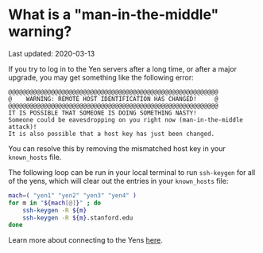 # What is a "man-in-the-middle" warning?
<div class="last-updated">Last updated: 2020-03-13</div>

If you try to log in to the Yen servers after a long time, or after a major upgrade, you may get something like the following error:

```
@@@@@@@@@@@@@@@@@@@@@@@@@@@@@@@@@@@@@@@@@@@@@@@@@@@@@@@@@@@
@    WARNING: REMOTE HOST IDENTIFICATION HAS CHANGED!     @
@@@@@@@@@@@@@@@@@@@@@@@@@@@@@@@@@@@@@@@@@@@@@@@@@@@@@@@@@@@
IT IS POSSIBLE THAT SOMEONE IS DOING SOMETHING NASTY!
Someone could be eavesdropping on you right now (man-in-the-middle attack)!
It is also possible that a host key has just been changed.
```

You can resolve this by removing the mismatched host key in your `known_hosts` file.

 The following loop can be run in your local terminal to run  `ssh-keygen` for all of the yens, which will clear out the entries in your `known_hosts` file:

```bash
mach=( "yen1" "yen2" "yen3" "yen4" )
for m in "${mach[@]}" ; do 
    ssh-keygen -R ${m}
    ssh-keygen -R ${m}.stanford.edu
done
```

Learn more about connecting to the Yens [here](/yen/index.html).